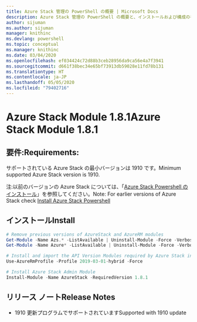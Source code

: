 ```yaml
---
title: Azure Stack 管理の PowerShell の概要 | Microsoft Docs
description: Azure Stack 管理の PowerShell の概要と、インストールおよび構成の手順。
author: sijuman
ms.author: sijuman
manager: knithinc
ms.devlang: powershell
ms.topic: conceptual
ms.manager: knithinc
ms.date: 03/04/2020
ms.openlocfilehash: ef034424c72d88b3ceb28956da9ca56e4a7f3941
ms.sourcegitcommit: d661f38bec34e65bf73913db59028e11fd78b131
ms.translationtype: HT
ms.contentlocale: ja-JP
ms.lasthandoff: 05/05/2020
ms.locfileid: "79402716"
---
```

# <a name="azure-stack-module-181"></a><span data-ttu-id="f78f3-103">Azure Stack Module 1.8.1</span><span class="sxs-lookup"><span data-stu-id="f78f3-103">Azure Stack Module 1.8.1</span></span>

## <a name="requirements"></a><span data-ttu-id="f78f3-104">要件:</span><span class="sxs-lookup"><span data-stu-id="f78f3-104">Requirements:</span></span>

<span data-ttu-id="f78f3-105">サポートされている Azure Stack の最小バージョンは 1910 です。</span><span class="sxs-lookup"><span data-stu-id="f78f3-105">Minimum supported Azure Stack version is 1910.</span></span>

<span data-ttu-id="f78f3-106">注:以前のバージョンの Azure Stack については、「[Azure Stack Powershell のインストール](https://docs.microsoft.com/azure/azure-stack/azure-stack-powershell-install#install-azure-stack-powershell)」を参照してください。</span><span class="sxs-lookup"><span data-stu-id="f78f3-106">Note: For earlier versions of Azure Stack check [Install Azure Stack Powershell](https://docs.microsoft.com/azure/azure-stack/azure-stack-powershell-install#install-azure-stack-powershell)</span></span>

## <a name="install"></a><span data-ttu-id="f78f3-107">インストール</span><span class="sxs-lookup"><span data-stu-id="f78f3-107">Install</span></span>

```powershell
# Remove previous versions of AzureStack and AzureRM modules
Get-Module -Name Azs.* -ListAvailable | Uninstall-Module -Force -Verbose
Get-Module -Name Azure* -ListAvailable | Uninstall-Module -Force -Verbose

# Install and import the API Version Modules required by Azure Stack into the current PowerShell session.
Use-AzureRmProfile -Profile 2019-03-01-hybrid -Force

# Install Azure Stack Admin Module
Install-Module -Name AzureStack -RequiredVersion 1.8.1
```

## <a name="release-notes"></a><span data-ttu-id="f78f3-108">リリース ノート</span><span class="sxs-lookup"><span data-stu-id="f78f3-108">Release Notes</span></span>

* <span data-ttu-id="f78f3-109">1910 更新プログラムでサポートされています</span><span class="sxs-lookup"><span data-stu-id="f78f3-109">Supported with 1910 update</span></span>
